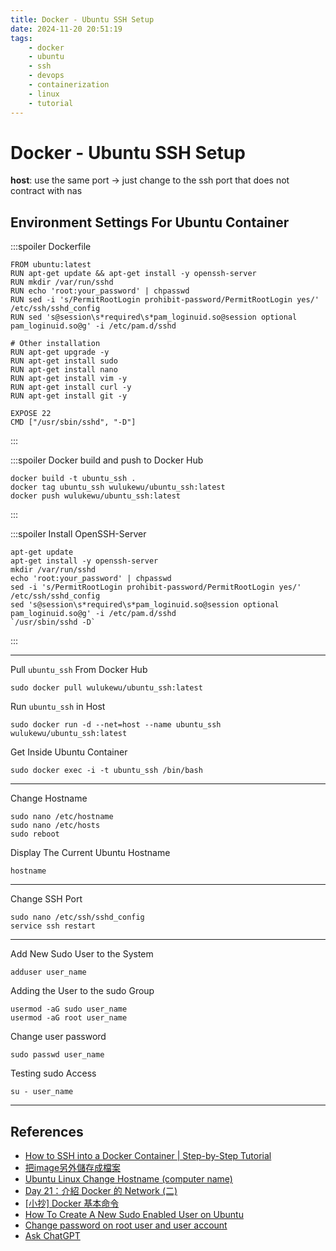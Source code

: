 ```yaml
---
title: Docker - Ubuntu SSH Setup
date: 2024-11-20 20:51:19
tags:
    - docker
    - ubuntu
    - ssh
    - devops
    - containerization
    - linux
    - tutorial
---
```


# Docker - Ubuntu SSH Setup

**host**: use the same port -> just change to the ssh port that does not contract with nas

## Environment Settings For Ubuntu Container

:::spoiler Dockerfile
```dockerfile=
FROM ubuntu:latest
RUN apt-get update && apt-get install -y openssh-server
RUN mkdir /var/run/sshd
RUN echo 'root:your_password' | chpasswd
RUN sed -i 's/PermitRootLogin prohibit-password/PermitRootLogin yes/' /etc/ssh/sshd_config
RUN sed 's@session\s*required\s*pam_loginuid.so@session optional pam_loginuid.so@g' -i /etc/pam.d/sshd

# Other installation
RUN apt-get upgrade -y
RUN apt-get install sudo
RUN apt-get install nano
RUN apt-get install vim -y
RUN apt-get install curl -y
RUN apt-get install git -y

EXPOSE 22
CMD ["/usr/sbin/sshd", "-D"]
```
:::

:::spoiler Docker build and push to Docker Hub
```shell=
docker build -t ubuntu_ssh .
docker tag ubuntu_ssh wulukewu/ubuntu_ssh:latest
docker push wulukewu/ubuntu_ssh:latest
```
:::

:::spoiler Install OpenSSH-Server
```shell=
apt-get update 
apt-get install -y openssh-server
mkdir /var/run/sshd
echo 'root:your_password' | chpasswd
sed -i 's/PermitRootLogin prohibit-password/PermitRootLogin yes/' /etc/ssh/sshd_config
sed 's@session\s*required\s*pam_loginuid.so@session optional pam_loginuid.so@g' -i /etc/pam.d/sshd
`/usr/sbin/sshd -D`
```
:::

---

Pull `ubuntu_ssh` From Docker Hub
```shell=
sudo docker pull wulukewu/ubuntu_ssh:latest
```

Run `ubuntu_ssh` in Host
```shell=
sudo docker run -d --net=host --name ubuntu_ssh wulukewu/ubuntu_ssh:latest
```

Get Inside Ubuntu Container
```shell=
sudo docker exec -i -t ubuntu_ssh /bin/bash
```

---

Change Hostname
```shell=
sudo nano /etc/hostname
sudo nano /etc/hosts
sudo reboot
```

Display The Current Ubuntu Hostname
```shell=
hostname
```

---

Change SSH Port
```shell=
sudo nano /etc/ssh/sshd_config
service ssh restart
```

---

Add New Sudo User to the System
```shell=
adduser user_name
```

Adding the User to the sudo Group
```shell=
usermod -aG sudo user_name
usermod -aG root user_name
```

Change user password
```shell=
sudo passwd user_name
```

Testing sudo Access
```shell=
su - user_name
```
---

## References
- [How to SSH into a Docker Container | Step-by-Step Tutorial](https://www.cherryservers.com/blog/ssh-into-docker-container)
- [把image另外儲存成檔案](https://peihsinsu.gitbooks.io/docker-note-book/content/docker-save-image.html)
- [Ubuntu Linux Change Hostname (computer name)](https://www.cyberciti.biz/faq/ubuntu-change-hostname-command/)
- [Day 21：介紹 Docker 的 Network (二)](https://ithelp.ithome.com.tw/articles/10193457)
- [[小抄] Docker 基本命令](https://yingclin.github.io/2018/docker-basic.html)
- [How To Create A New Sudo Enabled User on Ubuntu](https://www.digitalocean.com/community/tutorials/how-to-create-a-new-sudo-enabled-user-on-ubuntu)
- [Change password on root user and user account](https://askubuntu.com/questions/423942/change-password-on-root-user-and-user-account)
- [Ask ChatGPT](https://chatgpt.com/share/673dd661-36a0-8007-8442-b5d1cb04bebd)